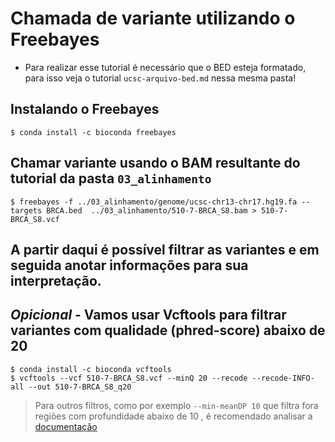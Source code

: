 # Chamada de variante utilizando o Freebayes

* Para realizar esse tutorial é necessário que o BED esteja formatado, para isso veja o tutorial `ucsc-arquivo-bed.md` nessa mesma pasta!

## Instalando o Freebayes

```
$ conda install -c bioconda freebayes
```

## Chamar variante usando o BAM resultante do tutorial da pasta `03_alinhamento`

```
$ freebayes -f ../03_alinhamento/genome/ucsc-chr13-chr17.hg19.fa --targets BRCA.bed  ../03_alinhamento/510-7-BRCA_S8.bam > 510-7-BRCA_S8.vcf
```

## A partir daqui é possível filtrar as variantes e em seguida anotar informações para sua interpretação.

## *Opicional* - Vamos usar Vcftools para filtrar variantes com qualidade (phred-score) abaixo de 20

```
$ conda install -c bioconda vcftools
$ vcftools --vcf 510-7-BRCA_S8.vcf --minQ 20 --recode --recode-INFO-all --out 510-7-BRCA_S8_q20
```

> Para outros filtros, como por exemplo `--min-meanDP 10` que filtra fora regiões com profundidade abaixo de 10 , é recomendado analisar a [documentação](https://vcftools.github.io/man_latest.html)
